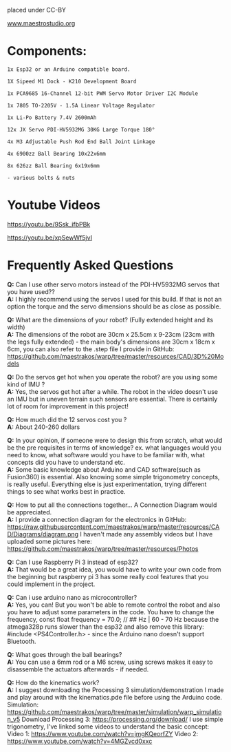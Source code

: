 placed under CC-BY

www.maestrostudio.org

# Components:

    1x Esp32 or an Arduino compatible board.
    
    1X Sipeed M1 Dock - K210 Development Board

    1x PCA9685 16-Channel 12-bit PWM Servo Motor Driver I2C Module
    
    1x 7805 TO-2205V - 1.5A Linear Voltage Regulator
    
    1x Li-Po Battery 7.4V 2600mAh

    12x JX Servo PDI-HV5932MG 30KG Large Torque 180°
	
    4x M3 Adjustable Push Rod End Ball Joint Linkage

    4x 6900zz Ball Bearing 10x22x6mm

    8x 626zz Ball Bearing 6x19x6mm

    - various bolts & nuts

# Youtube Videos
   https://youtu.be/9Ssk_ifbPBk

   https://youtu.be/xpSewWf5jvI
   
# Frequently Asked Questions
 
 <b>Q:</b> Can I use other servo motors instead of the PDI-HV5932MG servos that you have used??\
 <b>A:</b> I highly recommend using the servos I used for this build. If that is not an option the torque and the servo dimensions should be as close as possible.
 
 <b>Q:</b> What are the dimensions of your robot? (Fully extended height and its width)\
 <b>A:</b> The dimensions of the robot are 30cm x 25.5cm x 9-23cm (23cm with the legs fully extended) - the main body's dimensions are 30cm x 18cm x 6cm, you can also refer to the .step file I provide in GitHub: https://github.com/maestrakos/warp/tree/master/resources/CAD/3D%20Models
 
 <b>Q:</b> Do the servos get hot when you operate the robot? are you using some kind of IMU ?\
 <b>A:</b> Yes, the servos get hot after a while. The robot in the video doesn't use an IMU but in uneven terrain such sensors are essential. There is certainly lot of room for improvement in this project!
 
 <b>Q:</b> How much did the 12 servos cost you ?\
 <b>A:</b> About 240-260 dollars
 
 <b>Q:</b> In your opinion, if someone were to design this from scratch, what would be the pre requisites in terms of knowledge? ex. what languages would you need to know, what software would you have to be familiar with, what concepts did you have to understand etc.\
 <b>A:</b> Some basic knowledge about Arduino and CAD software(such as Fusion360) is essential. Also knowing some simple trigonometry concepts, is really useful. Everything else is just experimentation, trying different things to see what works best in practice.
 
 <b>Q:</b> How to put all the connections together... A Connection Diagram  would be appreciated.\
 <b>A:</b> I provide a connection diagram for the electronics in GitHub:
https://raw.githubusercontent.com/maestrakos/warp/master/resources/CAD/Diagrams/diagram.png
I haven't made any assembly videos but I have uploaded some pictures here:
https://github.com/maestrakos/warp/tree/master/resources/Photos

 <b>Q:</b> Can I use Raspberry Pi 3 instead of esp32?\
 <b>A:</b> That would be a great idea, you would have to write your own code from the beginning but raspberry pi 3 has some really cool features that you could implement in the project.
 
 <b>Q:</b> Can i use arduino nano as microcontroller? \
 <b>A:</b> Yes, you can! But you won't be able to remote control the robot and also you have to adjust some parameters in the code.
You have to change the frequency, const float frequency = 70.0; // ## Hz | 60 - 70 Hz because the atmega328p runs slower than the esp32
and also remove this library: #include <PS4Controller.h> - since the Arduino nano doesn't support Bluetooth.

 <b>Q:</b> What goes through the ball bearings?\
 <b>A:</b> You can use a 6mm rod or a M6 screw, using screws makes it easy to disassemble the actuators afterwards - if needed.
 
 <b>Q:</b> How do the kinematics work?\
 <b>A:</b> I suggest downloading the Processing 3 simulation/demonstration I made and play around with the kinematics.pde file before using the Arduino code.
Simulation: https://github.com/maestrakos/warp/tree/master/simulation/warp_simulation_v5
Download Processing 3: https://processing.org/download/
I use simple trigonometry, I've linked some videos to understand the basic concept:
Video 1: https://www.youtube.com/watch?v=jmgKQeorfZY
Video 2: https://www.youtube.com/watch?v=4MGZvcd0xxc
